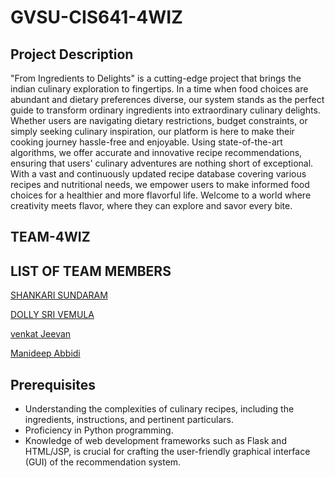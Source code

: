 # GVSU-CIS641-4WIZ
## Project Description
"From Ingredients to Delights" is a cutting-edge project that brings the indian culinary exploration to fingertips. In a time when food choices are abundant and dietary preferences diverse, our system stands as the perfect guide to transform ordinary ingredients into extraordinary culinary delights. Whether users are navigating dietary restrictions, budget constraints, or simply seeking culinary inspiration, our platform is here to make their cooking journey hassle-free and enjoyable. Using state-of-the-art algorithms, we offer accurate and innovative recipe recommendations, ensuring that users' culinary adventures are nothing short of exceptional. With a vast and continuously updated recipe database covering various recipes and nutritional needs, we empower users to make informed food choices for a healthier and more flavorful life. Welcome to a world where creativity meets flavor, where they can explore and savor every bite.


## TEAM-4WIZ 

## LIST OF TEAM MEMBERS

[SHANKARI SUNDARAM](https://github.com/shankymurali/CIS641-HW2-Sundaram)

[DOLLY SRI VEMULA](https://github.com/dolly101599/CIS641-HW2-Vemula)

[venkat Jeevan](https://github.com/VENKAT1706/CIS641-HW2-kadali) 

[Manideep Abbidi](https://github.com/manideepreddyabbidi/CIS641-HW2-Abbidi)


## Prerequisites
 -	Understanding the complexities of culinary recipes, including the ingredients, instructions, and pertinent particulars.
 -	Proficiency in Python programming.
 -	Knowledge of web development frameworks such as Flask and HTML/JSP, is crucial for crafting the user-friendly graphical interface (GUI) of the recommendation system.



